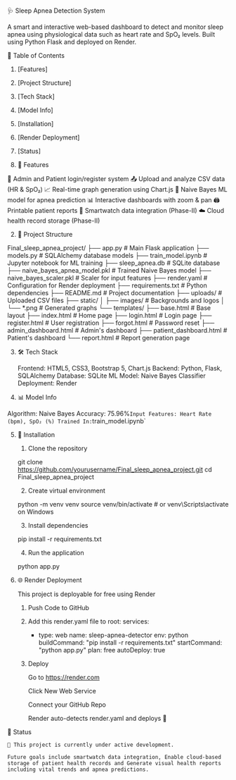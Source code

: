 🩺 Sleep Apnea Detection System

A smart and interactive web-based dashboard to detect and monitor sleep apnea using physiological data such as heart rate and SpO₂ levels. Built using Python Flask and deployed on Render.

📌 Table of Contents

1. [Features] 
2. [Project Structure] 
3. [Tech Stack] 
4. [Model Info] 
5. [Installation] 
6. [Render Deployment] 
7. [Status]


1. 🚀 Features

 👤 Admin and Patient login/register system
 📤 Upload and analyze CSV data (HR & SpO₂)
 📈 Real-time graph generation using Chart.js
 🧠 Naive Bayes ML model for apnea prediction
 📊 Interactive dashboards with zoom & pan
 🖨️ Printable patient reports
 📱 Smartwatch data integration (Phase-II)
 ☁️ Cloud health record storage (Phase-II)

2. 📁 Project Structure

Final_sleep_apnea_project/
├── app.py                       # Main Flask application
├── models.py                    # SQLAlchemy database models
├── train_model.ipynb            # Jupyter notebook for ML training
├── sleep_apnea.db               # SQLite database
├── naive_bayes_apnea_model.pkl  # Trained Naive Bayes model
├── naive_bayes_scaler.pkl       # Scaler for input features
├── render.yaml                  # Configuration for Render deployment
├── requirements.txt             # Python dependencies
├── README.md                    # Project documentation
├── uploads/                     # Uploaded CSV files
├── static/
│   ├── images/                  # Backgrounds and logos
│   └── *.png                    # Generated graphs
└── templates/
    ├── base.html                # Base layout
    ├── index.html               # Home page
    ├── login.html               # Login page
    ├── register.html            # User registration
    ├── forgot.html              # Password reset
    ├── admin_dashboard.html     # Admin's dashboard
    ├── patient_dashboard.html   # Patient's dashboard
    └── report.html              # Report generation page

3. 🛠️ Tech Stack

    Frontend: HTML5, CSS3, Bootstrap 5, Chart.js
    Backend: Python, Flask, SQLAlchemy
    Database: SQLite
    ML Model: Naive Bayes Classifier
    Deployment:  Render

4. 📊 Model Info

Algorithm: Naive Bayes
Accuracy: 75.96%`
Input Features: Heart Rate (bpm), SpO₂ (%)
Trained In: `train_model.ipynb`

5. 🧪 Installation

    1. Clone the repository 

    git clone https://github.com/yourusername/Final_sleep_apnea_project.git
    cd Final_sleep_apnea_project

    2. Create virtual environment

    python -m venv venv
    source venv/bin/activate  # or venv\Scripts\activate on Windows

    3. Install dependencies
    
    pip install -r requirements.txt

    4. Run the application

    python app.py


6. 🌐 Render Deployment

    This project is deployable for free using Render

    1. Push Code to GitHub

    2. Add this render.yaml file to root:
        services:
        - type: web
            name: sleep-apnea-detector
            env: python
            buildCommand: "pip install -r requirements.txt"
            startCommand: "python app.py"
            plan: free
            autoDeploy: true

    3. Deploy

        Go to https://render.com

        Click New Web Service

        Connect your GitHub Repo

        Render auto-detects render.yaml and deploys 🎉

📌 Status

    🚧 This project is currently under active development.

    Future goals include smartwatch data integration, Enable cloud-based storage of patient health records and Generate visual health reports including vital trends and apnea predictions.
